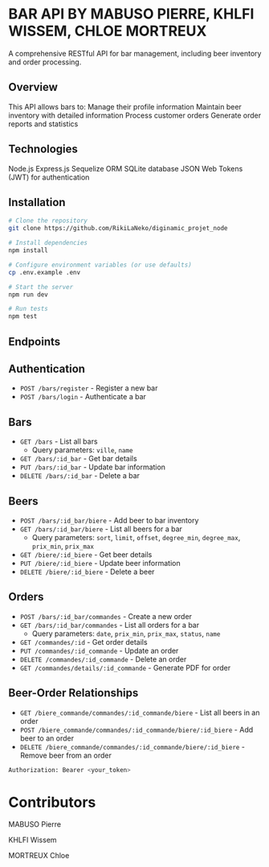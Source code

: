 # BAR API BY MABUSO PIERRE, KHLFI WISSEM, CHLOE MORTREUX

A comprehensive RESTful API for bar management, including beer inventory and order processing.

## Overview
This API allows bars to:
Manage their profile information
Maintain beer inventory with detailed information
Process customer orders
Generate order reports and statistics

## Technologies
Node.js
Express.js
Sequelize ORM
SQLite database
JSON Web Tokens (JWT) for authentication

## Installation
```bash
# Clone the repository
git clone https://github.com/RikiLaNeko/diginamic_projet_node

# Install dependencies
npm install

# Configure environment variables (or use defaults)
cp .env.example .env

# Start the server
npm run dev

# Run tests
npm test
```

## Endpoints

## Authentication
- `POST /bars/register` - Register a new bar
- `POST /bars/login` - Authenticate a bar

## Bars
- `GET /bars` - List all bars
    - Query parameters: `ville`, `name`
- `GET /bars/:id_bar` - Get bar details
- `PUT /bars/:id_bar` - Update bar information
- `DELETE /bars/:id_bar` - Delete a bar

## Beers
- `POST /bars/:id_bar/biere` - Add beer to bar inventory
- `GET /bars/:id_bar/biere` - List all beers for a bar
    - Query parameters: `sort`, `limit`, `offset`, `degree_min`, `degree_max`, `prix_min`, `prix_max`
- `GET /biere/:id_biere` - Get beer details
- `PUT /biere/:id_biere` - Update beer information
- `DELETE /biere/:id_biere` - Delete a beer

## Orders
- `POST /bars/:id_bar/commandes` - Create a new order
- `GET /bars/:id_bar/commandes` - List all orders for a bar
    - Query parameters: `date`, `prix_min`, `prix_max`, `status`, `name`
- `GET /commandes/:id` - Get order details
- `PUT /commandes/:id_commande` - Update an order
- `DELETE /commandes/:id_commande` - Delete an order
- `GET /commandes/details/:id_commande` - Generate PDF for order

## Beer-Order Relationships
- `GET /biere_commande/commandes/:id_commande/biere` - List all beers in an order
- `POST /biere_commande/commandes/:id_commande/biere/:id_biere` - Add beer to an order
- `DELETE /biere_commande/commandes/:id_commande/biere/:id_biere` - Remove beer from an order

```bash
Authorization: Bearer <your_token>
```


# Contributors
MABUSO Pierre

KHLFI Wissem

MORTREUX Chloe
